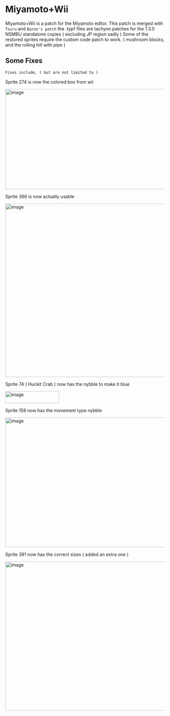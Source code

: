 # Miyamoto+Wii
Miyamoto+Wii is a patch for the Miyamoto editor.
This patch is merged with `Tsuru` and `Baron's patch`
the .typf files are tachyon patches for the 1.3.0 NSMBU standalone copies ( excluding JP region sadly )
Some of the restored sprites require the custom code patch to work. ( mushroom blocks, and the rolling hill with pipe )
## Some Fixes
`Fixes include, ( but are not limited to )`

Sprite 274 is now the colored box from wii

<img width="763" height="317" alt="image" src="https://github.com/user-attachments/assets/d70afd49-e382-4fd7-8384-caab74b0be22" />


Sprite 366 is now actually usable

<img width="626" height="548" alt="image" src="https://github.com/user-attachments/assets/22535782-34b3-4211-9e09-967a24f916b4" />


Sprite 74 ( Huckit Crab ) now has the nybble to make it blue

<img width="170" height="38" alt="image" src="https://github.com/user-attachments/assets/c23d8d6d-748b-46ff-a92a-a7d1a8e82fd7" />

Sprite 158 now has the movement type nybble

<img width="562" height="410" alt="image" src="https://github.com/user-attachments/assets/109105d2-5440-4ccf-b61b-4fc5d530bc54" />

Sprite 391 now has the correct sizes ( added an extra one )

<img width="599" height="471" alt="image" src="https://github.com/user-attachments/assets/82dbe85e-6114-4cde-bb15-21762259578a" />
